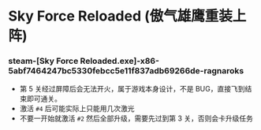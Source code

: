 # Sky Force Reloaded (傲气雄鹰重装上阵)

### steam-[Sky Force Reloaded.exe]-x86-5abf7464247bc5330febcc5e11f837adb69266de-ragnaroks
- 第 5 关经过屏障后会无法开火，属于游戏本身设计，不是 BUG，直接飞到结束即可通关。
- 激活 `#4` 后可能实际上只能用几次激光
- 不要一开始就激活 `#2` 然后全部升级，需要先过到第 3 关，否则会卡升级任务
